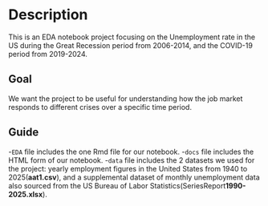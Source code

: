 # Description
This is an EDA notebook project focusing on the Unemployment rate in the US during the Great Recession period from 2006-2014, and the COVID-19 period from 2019-2024.

## Goal
We want the project to be useful for understanding how the job market responds to different crises over a specific time period. 

## Guide
-`EDA` file includes the one Rmd file for our notebook.
-`docs` file includes the HTML form of our notebook.
-`data` file includes the 2 datasets we used for the project: yearly employment figures in the United States from 1940 to 2025(**aat1.csv**), and a supplemental dataset of monthly unemployment data also sourced from the US Bureau of Labor Statistics(SeriesReport**1990-2025.xlsx**).


